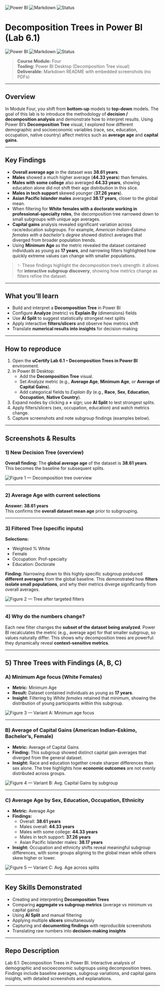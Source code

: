 ![Power BI](https://img.shields.io/badge/Power%20BI-Data%20Visualization-yellow)
![Markdown](https://img.shields.io/badge/Markdown-Docs-blue)
![Status](https://img.shields.io/badge/Status-Completed-brightgreen)

# Decomposition Trees in Power BI (Lab 6.1)

![Power BI](https://img.shields.io/badge/Power%20BI-Data%20Visualization-yellow)
![Markdown](https://img.shields.io/badge/Markdown-Docs-blue)
![Status](https://img.shields.io/badge/Status-Completed-brightgreen)

> **Course Module:** Four  
> **Tooling:** Power BI Desktop (Decomposition Tree visual)  
> **Deliverable:** Markdown README with embedded screenshots (no PDFs)

---

## Overview
In Module Four, you shift from **bottom-up** models to **top-down** models. The goal of this lab is to introduce the methodology of **decision / decomposition analysis** and demonstrate how to interpret results. Using Power BI’s **Decomposition Tree** visual, I explored how different demographic and socioeconomic variables (race, sex, education, occupation, native country) affect metrics such as **average age** and **capital gains**.

---

## Key Findings
- **Overall average age** in the dataset was **38.61 years**.  
- **Males** showed a much higher average (**44.33 years**) than females.  
- **Males with some college** also averaged **44.33 years**, showing education alone did not shift their age distribution in this slice.  
- **Males in tech support** skewed younger (**37.26 years**).  
- **Asian Pacific Islander males** averaged **38.17 years**, closer to the global mean.  
- When filtering for **White females with a doctorate working in professional-specialty roles**, the decomposition tree narrowed down to small subgroups with unique age averages.  
- **Capital gains** analysis revealed significant variation across race/education subgroups. For example, *American Indian–Eskimo females with a bachelor’s degree* showed distinct averages that diverged from broader population trends.  
- Using **Minimum Age** as the metric revealed the dataset contained individuals as young as **17 years**, and narrowing filters highlighted how quickly extreme values can change with smaller populations.

> ✨ These findings highlight the decomposition tree’s strength: it allows for **interactive subgroup discovery**, showing how metrics change as filters refine the dataset.

---

## What you’ll learn
- Build and interpret a **Decomposition Tree** in Power BI  
- Configure **Analyze** (metric) vs **Explain By** (dimensions) fields  
- Use **AI Split** to suggest statistically strongest next splits  
- Apply interactive **filters/slicers** and observe how metrics shift  
- Translate **numerical results into insights** for decision-making  

---

## How to reproduce
1. Open the **uCertify Lab 6.1 – Decomposition Trees in Power BI** environment.  
2. In Power BI Desktop:  
   - Add the **Decomposition Tree** visual.  
   - Set *Analyze* metric (e.g., **Average Age**, **Minimum Age**, or **Average of Capital Gains**).  
   - Add categorical fields to *Explain By* (e.g., **Race**, **Sex**, **Education**, **Occupation**, **Native Country**).  
3. Expand nodes by clicking a **+** sign; use **AI Split** to test strongest splits.  
4. Apply filters/slicers (sex, occupation, education) and watch metrics change.  
5. Capture screenshots and note subgroup findings (examples below).  

---

## Screenshots & Results

### 1) New Decision Tree (overview)
**Overall finding:** The **global average age** of the dataset is **38.61 years**.  
This becomes the baseline for subsequent splits.

![Figure 1 — Decomposition tree overview](power-bi-DB1.png)

---

### 2) Average Age with current selections
**Answer:** **38.61 years**  
This confirms the **overall dataset mean age** prior to subgrouping.

---

### 3) Filtered Tree (specific inputs)
**Selections:**  
- Weighted % White  
- Female  
- Occupation: Prof-specialty  
- Education: Doctorate  

**Finding:** Narrowing down to this highly specific subgroup produced **different averages** from the global baseline. This demonstrated how **filters isolate small populations**, and why their metrics diverge significantly from overall averages.

![Figure 2 — Tree after targeted filters](power-bi-DB2.png)

---

### 4) Why do the numbers change?
Each new filter changes the **subset of the dataset being analyzed**. Power BI recalculates the metric (e.g., average age) for that smaller subgroup, so values naturally differ. This shows why decomposition trees are powerful: they dynamically reveal **context-sensitive metrics**.

---

## 5) Three Trees with Findings (A, B, C)

### A) Minimum Age focus (White Females)
- **Metric:** Minimum Age  
- **Result:** Dataset contained individuals as young as **17 years**.  
- **Insight:** Filtering by *White females* retained that minimum, showing the distribution of young participants within this subgroup.

![Figure 3 — Variant A: Minimum age focus](power-bi-DB3.png)

---

### B) Average of Capital Gains (American Indian–Eskimo, Bachelor’s, Female)
- **Metric:** Average of Capital Gains  
- **Finding:** This subgroup showed distinct capital gain averages that diverged from the general dataset.  
- **Insight:** Race and education together create sharper differences than sex alone. The tree highlights how **economic outcomes** are not evenly distributed across groups.

![Figure 4 — Variant B: Avg. Capital Gains by subgroup](power-bi-DB4.png)

---

### C) Average Age by Sex, Education, Occupation, Ethnicity
- **Metric:** Average Age  
- **Findings:**  
  - Overall: **38.61 years**  
  - Males overall: **44.33 years**  
  - Males with some college: **44.33 years**  
  - Males in tech support: **37.26 years**  
  - Asian Pacific Islander males: **38.17 years**  
- **Insight:** Occupation and ethnicity shifts reveal meaningful subgroup differences, with some groups aligning to the global mean while others skew higher or lower.

![Figure 5 — Variant C: Avg. Age across splits](power-bi-DB5.png)

---

## Key Skills Demonstrated
- Creating and interpreting **Decomposition Trees**  
- Comparing **aggregate vs subgroup metrics** (average vs minimum vs capital gains)  
- Using **AI Split** and manual filtering  
- Applying multiple **slicers** simultaneously  
- Capturing and **documenting findings** with reproducible screenshots  
- Translating raw numbers into **decision-making insights**  

---

## Repo Description
Lab 6.1: Decomposition Trees in Power BI. Interactive analysis of demographic and socioeconomic subgroups using decomposition trees. Findings include baseline averages, subgroup variations, and capital gains insights, with detailed screenshots and explanations.

---
